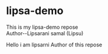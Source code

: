 # lipsa-demo
This is my lipsa-demo repose<br>
Author--Lipsarani samal (Lipsu)<br>
<p>Hello i am lipsarni Author of this repose</p>
